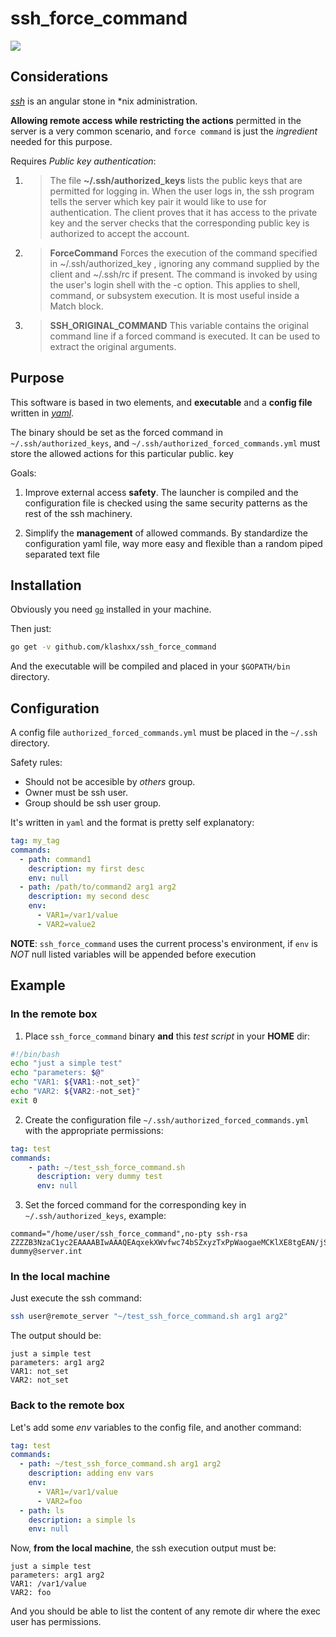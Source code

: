 # ssh_force_command

[![][license-svg]][license-url]

## Considerations

[*ssh*](https://en.wikipedia.org/wiki/Secure_Shell) is an angular stone in *nix administration.

**Allowing remote access while restricting the actions** permitted in the server is a very common scenario, and  `force command`  is just the *ingredient* needed for this purpose.

Requires _Public key authentication_:

1. > The file **~/.ssh/authorized_keys** lists the public keys that are permitted for logging in.  When the user logs in, the ssh program tells the server which key pair it would like to use for authentication.  The client proves that it has access to the private key and the server checks that the corresponding public key is authorized to accept the account.

2. > **ForceCommand** Forces the execution of the command specified in ~/.ssh/authorized_key , ignoring any command supplied by the client and ~/.ssh/rc if present. The command is invoked by using the user's login shell with the -c option. This applies to shell, command, or subsystem execution. It is most useful inside a Match block.

3. > **SSH_ORIGINAL_COMMAND**  This variable contains the original command line if a forced command is executed.  It can be used to extract the original arguments.

## Purpose

This software is based in two elements, and **executable** and a **config file** written in [*yaml*](https://en.wikipedia.org/wiki/YAML).

The binary should be set as the forced command in `~/.ssh/authorized_keys`,  and `~/.ssh/authorized_forced_commands.yml` must store the allowed actions for this particular public. key  

Goals:

1. Improve external access **safety**.
  The launcher is compiled and the configuration file is checked using the same security patterns as the rest of the ssh machinery.

2. Simplify the **management** of allowed commands.
  By standardize the configuration yaml file, way more easy and flexible than a random piped separated text file  

## Installation

Obviously you need [`go`](https://golang.org/doc/install) installed in your machine.

Then just:

```bash
go get -v github.com/klashxx/ssh_force_command
````

And the executable will be compiled and placed in your `$GOPATH/bin` directory.

## Configuration

A config file `authorized_forced_commands.yml`  must be placed in the `~/.ssh` directory.

Safety rules:

- Should not be accesible by *others* group.
- Owner must be ssh user.
- Group should be ssh user group.

It's written in `yaml` and the format is pretty self explanatory:

```yaml
tag: my_tag
commands:
  - path: command1
    description: my first desc
    env: null
  - path: /path/to/command2 arg1 arg2
    description: my second desc
    env:
      - VAR1=/var1/value
      - VAR2=value2
```

**NOTE**:  `ssh_force_command` uses the current process's environment, if  `env` is  *NOT* null listed variables will be appended before execution 

## Example

### In the remote box

1. Place `ssh_force_command` binary **and** this *test script* in your **HOME** dir:

```bash
#!/bin/bash
echo "just a simple test"
echo "parameters: $@"
echo "VAR1: ${VAR1:-not_set}"
echo "VAR2: ${VAR2:-not_set}"
exit 0
```

2. Create the configuration file `~/.ssh/authorized_forced_commands.yml` with the appropriate permissions:

```yaml
tag: test
commands:
    - path: ~/test_ssh_force_command.sh
      description: very dummy test
      env: null
```

3. Set the forced command for the corresponding key in  `~/.ssh/authorized_keys`, example:

```text
command="/home/user/ssh_force_command",no-pty ssh-rsa ZZZZB3NzaC1yc2EAAAABIwAAAQEAqxekXWvfwc74bSZxyzTxPpWaogaeMCKlXE8tgEAN/jS8+28x2h/PGzI4ij9H3aZHLayjL7PY1Uj3SETG913+NOTGONNAWORK+r9vPzyRwbJLh3dkbvYdsC0drbsqIN+3K7mGIT8U/Aw9i5oZpNZ/mpEO+dT2ymMLvLJL+sizNK7Aw10x1YWOBTEVKf6C5E/dtmWYWKyx14tpBxlh6wxiofb2hDO9i6TU/N3PKNZ/xToIDTGMpOO9mbPT6v3DRof0fIgBF3rPNaIPLUWKuwjmP4JbAiP76L93DM+Mwhc1cw7H6+oOljpTSRxmTQi20iohqVQonAhlY1w== dummy@server.int
```

### In the local machine

Just execute the ssh command:

```bash
ssh user@remote_server "~/test_ssh_force_command.sh arg1 arg2"
```

The output should be:

```text
just a simple test
parameters: arg1 arg2
VAR1: not_set
VAR2: not_set
```

### Back to the remote box

Let's add some *env* variables to the config file, and another command:

```yaml
tag: test
commands:
  - path: ~/test_ssh_force_command.sh arg1 arg2
    description: adding env vars
    env:
      - VAR1=/var1/value
      - VAR2=foo
  - path: ls
    description: a simple ls
    env: null
```

Now, **from the local machine**, the ssh execution output must be:

```text
just a simple test
parameters: arg1 arg2
VAR1: /var1/value
VAR2: foo
```

And you should be able to list the content of any remote dir where the exec user has permissions.

[license-svg]: https://img.shields.io/badge/license-MIT-blue.svg
[license-url]: https://opensource.org/licenses/MIT
